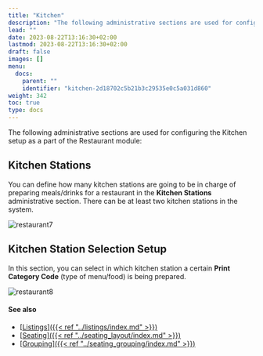 ```yaml
---
title: "Kitchen"
description: "The following administrative sections are used for configuring the Kitchen setup as a part of the Restaurant module."
lead: ""
date: 2023-08-22T13:16:30+02:00
lastmod: 2023-08-22T13:16:30+02:00
draft: false
images: []
menu:
  docs:
    parent: ""
    identifier: "kitchen-2d18702c5b21b3c29535e0c5a031d860"
weight: 342
toc: true
type: docs
---
```


The following administrative sections are used for configuring the Kitchen setup as a part of the Restaurant module:

## Kitchen Stations

You can define how many kitchen stations are going to be in charge of preparing meals/drinks for a restaurant in the **Kitchen Stations** administrative section. There can be at least two kitchen stations in the system. 

![restaurant7](restaurant7.PNG)

## Kitchen Station Selection Setup

In this section, you can select in which kitchen station a certain **Print Category Code** (type of menu/food) is being prepared.

![restaurant8](restaurant8.PNG)

#### See also

- [<ins>Listings<ins>]({{< ref "../listings/index.md" >}})
- [<ins>Seating<ins>]({{< ref "../seating_layout/index.md" >}})
- [<ins>Grouping<ins>]({{< ref "../seating_grouping/index.md" >}})